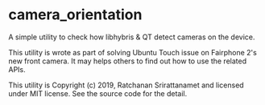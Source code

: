 camera_orientation
==================

A simple utility to check how libhybris & QT detect cameras on the device.

This utility is wrote as part of solving Ubuntu Touch issue on Fairphone 2's new front camera. It may helps others to find out how to use the related APIs.

This utility is Copyright (c) 2019, Ratchanan Srirattanamet and licensed under MIT license. See the source code for the detail.
